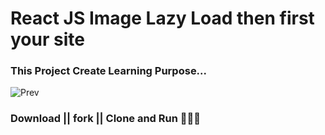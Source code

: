 # React JS Image Lazy Load then first your site

### This Project Create Learning Purpose...


<img src="https://d.pr/i/vg9u1J" alt="Prev">



### Download || fork || Clone and Run 🤘😊🤘 
